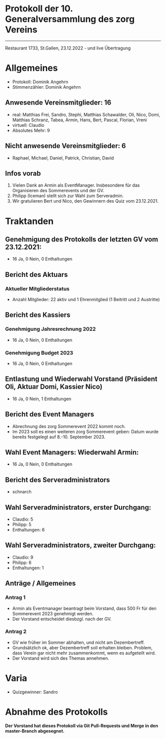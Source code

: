 Protokoll der 10. Generalversammlung des zorg Vereins
======
---
Restaurant 1733, St.Gallen, 23.12.2022 - und live Übertragung

# Allgemeines
- Protokoll: Dominik Angehrn
- Stimmenzähler: Dominik Angehrn

## Anwesende Vereinsmitglieder: 16
- real: Matthias Frei, Sandro, Stephi, Matthias Schawalder, Oli, Nico, Domi, Matthias Schranz, Tabea, Armin, Hans, Bert, Pascal, Florian, Vreni
- virtuell: Claudio
- Absolutes Mehr: 9

## Nicht anwesende Vereinsmitglieder: 6
- Raphael, Michael, Daniel, Patrick, Christian, David

## Infos vorab
1. Vielen Dank an Armin als EventManager. Insbesondere für das Organisieren des Sommerevents und der GV.
2. Philipp (Iceman) stellt sich zur Wahl zum Serveradmin.
3. Wir gratulieren Bert und Nico, den Gewinnern des Quiz vom 23.12.2021.

# Traktanden
## Genehmigung des Protokolls der letzten GV vom 23.12.2021:
- 16 Ja, 0 Nein, 0 Enthaltungen

## Bericht des Aktuars
### Aktueller Mitgliederstatus
- Anzahl Mitglieder: 22 aktiv und 1 Ehrenmitglied (1 Beitritt und 2 Austritte)

## Bericht des Kassiers
### Genehmigung Jahresrechnung 2022
- 16 Ja, 0 Nein, 0 Enthaltungen 

### Genehmigung Budget 2023
- 16 Ja, 0 Nein, 0 Enthaltungen

## Entlastung und Wiederwahl Vorstand (Präsident Oli, Aktuar Domi, Kassier Nico)
- 16 Ja, 0 Nein, 1 Enthaltungen

## Bericht des Event Managers
- Abrechnung des zorg Sommerevent 2022 kommt noch.
- Im 2023 soll es einen weiteren zorg Sommerevent geben: Datum wurde bereits festgelegt auf 8.-10. September 2023.

## Wahl Event Managers: Wiederwahl Armin:
- 16 Ja, 0 Nein, 0 Enthaltungen

## Bericht des Serveradministrators
- schnarch

## Wahl Serveradministrators, erster Durchgang:
- Claudio: 5
- Philipp: 5
- Enthaltungen: 6

## Wahl Serveradministrators, zweiter Durchgang:
- Claudio: 9
- Philipp: 6
- Enthaltungen: 1

## Anträge / Allgemeines
### Antrag 1
- Armin als Eventmanager beantragt beim Vorstand, dass 500 Fr für den Sommerevent 2023 genehmigt werden.
- Der Vorstand entscheidet diesbzgl. nach der GV.

### Antrag 2
- GV wie früher im Sommer abhalten, und nicht am Dezembertreff.
- Grundsätzlich ok, aber Dezembertreff soll erhalten bleiben. Problem, dass Verein gar nicht mehr zusammenkommt, wenn es aufgeteilt wird.
- Der Vorstand wird sich des Themas annehmen.


# Varia
- Quizgewinner: Sandro

# Abnahme des Protokolls
**Der Vorstand hat dieses Protokoll via Git Pull-Requests und Merge in den master-Branch abgesegnet.**
